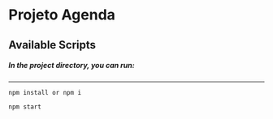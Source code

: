 # Projeto Agenda

## Available Scripts

##### In the project directory, you can run:

------------


`npm install or npm i`

`npm start`
